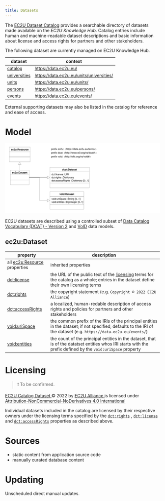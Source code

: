 ```yaml
---
title: Datasets
---
```


The [EC2U Dataset Catalog](https://data.ec2u.eu/) provides a searchable directory of datasets made available on the *EC2U
Knowledge Hub*. Catalog entries include human and machine-readable dataset descriptions and basic information about
license and access rights for partners and other stakeholders.

The following dataset are currently managed on EC2U Knowledge Hub.

| dataset                         | context                                  |
| ------------------------------- | ---------------------------------------- |
| [catalog](index.md)             | https://data.ec2u.eu/                    |
| [universities](universities.md) | https://data.ec2u.eu/units/universities/ |
| [units](units.md)               | https://data.ec2u.eu/units/              |
| [persons](persons.md)           | https://data.ec2u.eu/persons/            |
| [events](events.md)             | https://data.ec2u.eu/events/             |

External supporting datasets may also be listed in the catalog for reference and ease of access.

# Model

![datasets data model](index/datasets.svg)

EC2U datasets are described using a controlled subset
of [Data Catalog Vocabulary (DCAT) - Version 2](https://www.w3.org/TR/vocab-dcat-2/)
and  [VoID](https://www.w3.org/TR/void/) data models.

## ec2u:Dataset

| property                                                     | description                                                  |
| ------------------------------------------------------------ | ------------------------------------------------------------ |
| all [ec2u:Resource](resources.md) properties                 | inherited properties                                         |
| [dct:license](https://www.w3.org/TR/vocab-dcat-2/#Property:resource_license) | the URL of the public text of the [licensing](../blueprints/licensing.md) terms for the catalog as a whole; entries in the dataset define their own licensing terms |
| [dct:rights](https://www.w3.org/TR/vocab-dcat-2/#Property:resource_rights) | the copyright statement (e.g. `Copyright © 2022 EC2U Alliance`) |
| [dct:accessRights](https://www.w3.org/TR/vocab-dcat-2/#Property:resource_access_rights) | a localized, human-redable description of access rights and policies for partners and other stakeholders |
| [void:uriSpace](https://www.w3.org/TR/void/#pattern)         | the common prefix of the IRIs of the principal entities in the dataset; if not specified, defaults to the IRI of the dataset (e.g. `https://data.ec2u.eu/events/`) |
| [void:entities](https://www.w3.org/TR/void/#statistics)      | the count of the principal entities in the dataset, that is of the datatset entities whos IRI starts with the prefix defined by the `void:uriSpace` property |

# Licensing

> ❗️ To be confirmed.

[EC2U Catalog Dataset ](https://data.ec2u.eu/)© 2022 by [EC2U Alliance ](https://www.ec2u.eu/)is licensed
under [Attribution-NonCommercial-NoDerivatives 4.0 International](http://creativecommons.org/licenses/by-nc-nd/4.0/?ref=chooser-v1)

Individual datasets included in the catalog are licensed by their respective owners under the licensing terms specified
by the [`dct:rights`](https://www.w3.org/TR/vocab-dcat-2/#Property:resource_rights)
, [`dct:license`](https://www.w3.org/TR/vocab-dcat-2/#Property:resource_license)
and  [`dct:accessRights`](https://www.w3.org/TR/vocab-dcat-2/#Property:resource_access_rights) properties as described
above.

# Sources

* static content from application source code
* manually curated database content

# Updating

Unscheduled direct manual updates.
